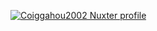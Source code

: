[![Coiggahou2002 Nuxter profile](https://nuxters.nuxt.com/card/Coiggahou2002/og.png)](https://nuxters.nuxt.com/Coiggahou2002)
